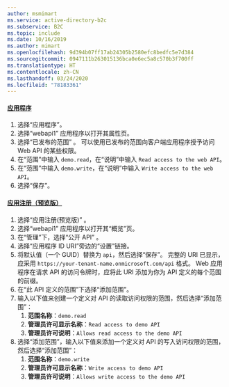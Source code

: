 ```yaml
---
author: msmimart
ms.service: active-directory-b2c
ms.subservice: B2C
ms.topic: include
ms.date: 10/16/2019
ms.author: mimart
ms.openlocfilehash: 9d394b07ff17ab24305b2580efc8bedfc5e7d384
ms.sourcegitcommit: 0947111b263015136bca0e6ec5a8c570b3f700ff
ms.translationtype: HT
ms.contentlocale: zh-CN
ms.lasthandoff: 03/24/2020
ms.locfileid: "78183361"
---
```

#### <a name="applications"></a>[应用程序](#tab/applications/)

1. 选择“应用程序”。 
1. 选择“webapi1”  应用程序以打开其属性页。 
1. 选择“已发布的范围”  。 可以使用已发布的范围向客户端应用程序授予访问 Web API 的某些权限。
1. 在“范围”中输入 `demo.read`，在“说明”中输入 `Read access to the web API`。
1. 在“范围”中输入 `demo.write`，在“说明”中输入 `Write access to the web API`。
1. 选择“保存”。 

#### <a name="app-registrations-preview"></a>[应用注册（预览版）](#tab/app-reg-preview/)

1. 选择“应用注册(预览版)”  。
1. 选择“webapi1”  应用程序以打开其“概览”页。 
1. 在“管理”下，选择“公开 API”   。
1. 选择“应用程序 ID URI”旁边的“设置”链接。  
1. 将默认值（一个 GUID）替换为 `api`，然后选择“保存”。  完整的 URI 已显示，应采用 `https://your-tenant-name.onmicrosoft.com/api` 格式。 Web 应用程序在请求 API 的访问令牌时，应将此 URI 添加为你为 API 定义的每个范围的前缀。
1. 在“此 API 定义的范围”下选择“添加范围”。  
1. 输入以下值来创建一个定义对 API 的读取访问权限的范围，然后选择“添加范围”： 
    1. **范围名称**：`demo.read`
    1. **管理员许可显示名称**：`Read access to demo API`
    1. **管理员许可说明**：`Allows read access to the demo API`
1. 选择“添加范围”，输入以下值来添加一个定义对 API 的写入访问权限的范围，然后选择“添加范围”：  
    1. **范围名称**：`demo.write`
    1. **管理员许可显示名称**：`Write access to demo API`
    1. **管理员许可说明**：`Allows write access to the demo API`